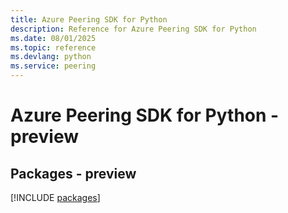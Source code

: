 ```yaml
---
title: Azure Peering SDK for Python
description: Reference for Azure Peering SDK for Python
ms.date: 08/01/2025
ms.topic: reference
ms.devlang: python
ms.service: peering
---
```

# Azure Peering SDK for Python - preview
## Packages - preview
[!INCLUDE [packages](peering-index.md)]